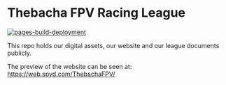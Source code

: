 # Thebacha FPV Racing League

[![pages-build-deployment](https://github.com/spydmobile/ThebachaFPV/actions/workflows/pages/pages-build-deployment/badge.svg)](https://github.com/spydmobile/ThebachaFPV/actions/workflows/pages/pages-build-deployment)

This repo holds our digital assets, our website and our league documents publicly.

The preview of the website can be seen at:
<a href="https://web.spyd.com/ThebachaFPV/" target="_blank" rel="noopener noreferrer">https://web.spyd.com/ThebachaFPV/</a>


